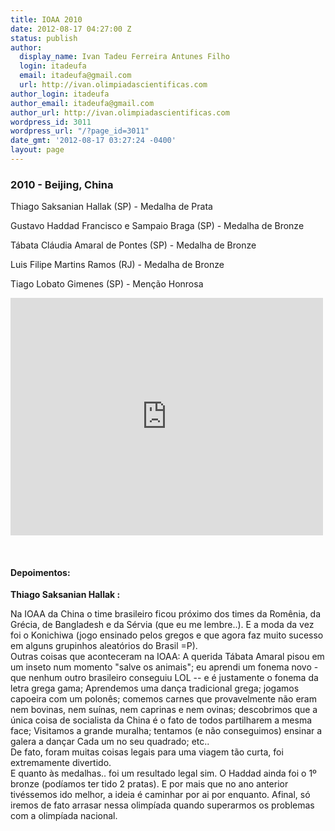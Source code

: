 ```yaml
---
title: IOAA 2010
date: 2012-08-17 04:27:00 Z
status: publish
author:
  display_name: Ivan Tadeu Ferreira Antunes Filho
  login: itadeufa
  email: itadeufa@gmail.com
  url: http://ivan.olimpiadascientificas.com
author_login: itadeufa
author_email: itadeufa@gmail.com
author_url: http://ivan.olimpiadascientificas.com
wordpress_id: 3011
wordpress_url: "/?page_id=3011"
date_gmt: '2012-08-17 03:27:24 -0400'
layout: page
---
```


### 2010 - Beijing, China

  
Thiago Saksanian Hallak (SP) - Medalha de Prata

 Gustavo Haddad Francisco e Sampaio Braga (SP) - Medalha de Bronze

Tábata Cláudia Amaral de Pontes (SP) - Medalha de Bronze

Luis Filipe Martins Ramos (RJ) - Medalha de Bronze

Tiago Lobato Gimenes (SP) - Menção Honrosa

<iframe src="https://www.facebook.com/plugins/post.php?href=https%3A%2F%2Fwww.facebook.com%2FOlimpiadasCientificas%2Fphotos%2Fa.399361960095491%2F399362246762129%2F%3Ftype%3D3&width=500" width="500" height="380" style="border:none;overflow:hidden" scrolling="no" frameborder="0" allowTransparency="true" allow="encrypted-media"></iframe>

 

#### Depoimentos:

  
**Thiago Saksanian Hallak :**

 Na IOAA da China o time brasileiro ficou próximo dos times da Romênia, da Grécia, de Bangladesh e da Sérvia (que eu me lembre..). E a moda da vez foi o Konichiwa (jogo ensinado pelos gregos e que agora faz muito sucesso
em alguns grupinhos aleatórios do Brasil =P).  
 Outras coisas que aconteceram na IOAA: A querida Tábata Amaral pisou em um inseto num momento "salve os animais"; eu aprendi um fonema novo - que nenhum outro brasileiro conseguiu LOL -- e é justamente o fonema da letra
grega gama; Aprendemos uma dança tradicional grega; jogamos capoeira com um polonês; comemos carnes que provavelmente não eram nem bovinas, nem suínas, nem caprinas e nem ovinas; descobrimos que a única coisa de
socialista da China é o fato de todos partilharem a mesma face; Visitamos a grande muralha; tentamos (e não conseguimos) ensinar a galera a dançar Cada um no seu quadrado; etc..  
 De fato, foram muitas coisas legais para uma viagem tão curta, foi extremamente divertido.  
 E quanto às medalhas.. foi um resultado legal sim. O Haddad ainda foi o 1º bronze (podíamos ter tido 2 pratas). E por mais que no ano anterior tivéssemos ido melhor, a ideia é caminhar por ai por enquanto. Afinal, só
iremos de fato arrasar nessa olimpíada quando superarmos os problemas com a olimpíada nacional.

